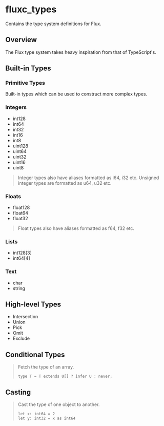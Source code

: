 # fluxc_types

Contains the type system definitions for Flux.

## Overview

The Flux type system takes heavy inspiration from that of TypeScript's.

## Built-in Types

### Primitive Types

Built-in types which can be used to construct more complex types.

### Integers

-   int128
-   int64
-   int32
-   int16
-   int8
-   uint128
-   uint64
-   uint32
-   uint16
-   uint8

> Integer types also have aliases formatted as i64, i32 etc. Unsigned integer types are formatted as u64, u32 etc.

### Floats

-   float128
-   float64
-   float32

> Float types also have aliases formatted as f64, f32 etc.

### Lists

-   int128[3]
-   int64[4]

### Text

-   char
-   string

## High-level Types

-   Intersection
-   Union
-   Pick
-   Omit
-   Exclude

## Conditional Types

> Fetch the type of an array.
>
> ```styx
> type T = T extends U[] ? infer U : never;
> ```

## Casting

> Cast the type of one object to another.
>
> ```styx
> let x: int64 = 2
> let y: int32 = x as int64
> ```
